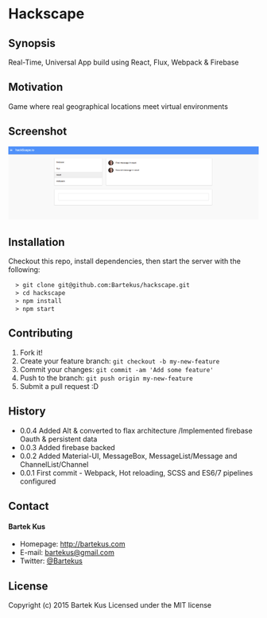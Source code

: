 Hackscape
=========

## Synopsis
Real-Time, Universal App build using React, Flux, Webpack & Firebase


## Motivation
Game where real geographical locations meet virtual environments


## Screenshot
![Screenshot software](https://raw.githubusercontent.com/Bartekus/hackscape/master/hackscape.png "screenshot software")


## Installation
Checkout this repo, install dependencies, then start the server with the following:

```
  > git clone git@github.com:Bartekus/hackscape.git
  > cd hackscape
  > npm install
  > npm start
```


## Contributing
1. Fork it!
2. Create your feature branch: `git checkout -b my-new-feature`
3. Commit your changes: `git commit -am 'Add some feature'`
4. Push to the branch: `git push origin my-new-feature`
5. Submit a pull request :D


## History

* 0.0.4 Added Alt & converted to flax architecture /Implemented firebase Oauth & persistent data
* 0.0.3 Added firebase backed
* 0.0.2 Added Material-UI, MessageBox, MessageList/Message and ChannelList/Channel
* 0.0.1 First commit - Webpack, Hot reloading, SCSS and ES6/7 pipelines configured

## Contact
#### Bartek Kus
* Homepage: http://bartekus.com
* E-mail: bartekus@gmail.com
* Twitter: [@Bartekus](https://twitter.com/Bartekus "Bartekus on twitter")


## License
Copyright (c) 2015 Bartek Kus
Licensed under the MIT license
